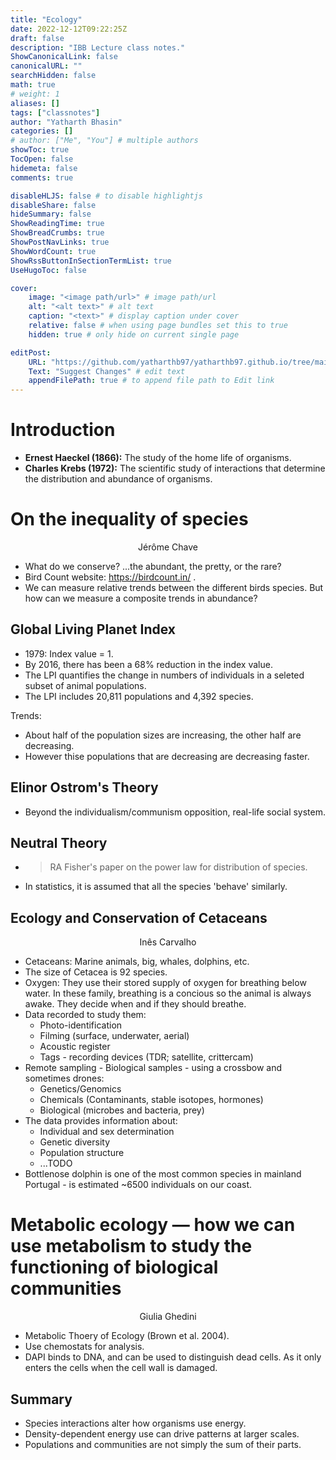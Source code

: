 ```yaml
---
title: "Ecology"
date: 2022-12-12T09:22:25Z
draft: false
description: "IBB Lecture class notes."
ShowCanonicalLink: false
canonicalURL: ""
searchHidden: false
math: true
# weight: 1
aliases: []
tags: ["classnotes"]
author: "Yatharth Bhasin"
categories: []
# author: ["Me", "You"] # multiple authors
showToc: true
TocOpen: false
hidemeta: false
comments: true

disableHLJS: false # to disable highlightjs
disableShare: false
hideSummary: false
ShowReadingTime: true
ShowBreadCrumbs: true
ShowPostNavLinks: true
ShowWordCount: true
ShowRssButtonInSectionTermList: true
UseHugoToc: false

cover:
    image: "<image path/url>" # image path/url
    alt: "<alt text>" # alt text
    caption: "<text>" # display caption under cover
    relative: false # when using page bundles set this to true
    hidden: true # only hide on current single page

editPost:
    URL: "https://github.com/yatharthb97/yatharthb97.github.io/tree/main/content/"
    Text: "Suggest Changes" # edit text
    appendFilePath: true # to append file path to Edit link
---
```


# Introduction

+ **Ernest Haeckel (1866):** The study of the home life of organisms.
+ **Charles Krebs (1972):** The scientific study of interactions that determine the distribution and abundance of organisms.



# On the inequality of species

<center>Jérôme Chave</center>

+ What do we conserve? ...the abundant, the pretty, or the rare?
+ Bird Count website: https://birdcount.in/ .
+ We can measure relative trends between the different birds species. But how can we measure a composite trends in abundance?



## Global Living Planet Index

+ 1979: Index value = 1.
+ By 2016, there has been a 68% reduction in the index value.
+ The LPI quantifies the change in numbers of individuals in a seleted subset of animal populations.
+ The LPI includes 20,811 populations and 4,392 species.

Trends:

+ About half of the population sizes are increasing, the other half are decreasing.
+ However thise populations that are decreasing are decreasing faster.



## Elinor Ostrom's Theory

+ Beyond the individualism/communism opposition, real-life social system.

## Neutral Theory

+ > RA Fisher's paper on the power law for distribution of species.

+ In statistics, it is assumed that all the species 'behave' similarly.



## Ecology and Conservation of Cetaceans

<center>Inês Carvalho</center>

+ Cetaceans: Marine animals, big, whales, dolphins, etc.
+ The size of Cetacea is 92 species.
+ Oxygen: They use their stored supply of oxygen for breathing below water. In these family, breathing is a concious so the animal is always awake. They decide when and if they should breathe.
+ Data recorded to study them:
  + Photo-identification
  + Filming (surface, underwater, aerial)
  + Acoustic register
  + Tags - recording devices (TDR; satellite, crittercam)
+ Remote sampling - Biological samples - using a crossbow and sometimes drones:
  + Genetics/Genomics
  + Chemicals (Contaminants, stable isotopes, hormones)
  + Biological (microbes and bacteria, prey)
+ The data provides information about:
  + Individual and sex determination
  + Genetic diversity
  + Population structure
  + ...TODO
+ Bottlenose dolphin is one of the most common species in mainland Portugal - is estimated ~6500 individuals on our coast.





# Metabolic ecology — how we can use metabolism to study the functioning of biological communities

<center>Giulia Ghedini</center>

+ Metabolic Thoery of Ecology (Brown et al. 2004).
+ Use chemostats for analysis.
+ DAPI binds to DNA, and can be used to distinguish dead cells. As it only enters the cells when the cell wall is damaged.



## Summary

+ Species interactions alter how organisms use energy.
+ Density-dependent energy use can drive patterns at larger scales.
+ Populations and communities are not simply the sum of their parts.



